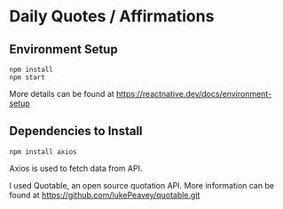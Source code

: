 # Daily Quotes / Affirmations

## Environment Setup
```
npm install
npm start
```
More details can be found at https://reactnative.dev/docs/environment-setup

## Dependencies to Install

```
npm install axios
```
Axios is used to fetch data from API.

I used Quotable, an open source quotation API. More information can be found at https://github.com/lukePeavey/quotable.git
